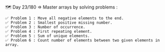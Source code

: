 🗺️ Day 23/180 => Master arrays by solving problems :


    ✅ Problem 1 : Move all negative elements to the end.
    ✅ Problem 2 : Smallest positive missing number.
    ✅ Problem 3 : Number of occurrence.
    ✅ Problem 4 : First repeating element.
    ✅ Problem 5 : Sum of unique elements.
    ✅ Problem 6 : Count number of elements between two given elements in array.




